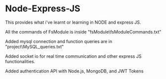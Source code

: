 # Node-Express-JS

This provides what i've learnt or learning in NODE and express JS.


All the commands of FsModule is inside "fsModule\fsModuleCommands.txt"

Added mysql connection and function queries are in "project\MySQL_queries.txt"

Added socket io for real time communication and other express JS functionalities. 

Added authentication API with Node.js, MongoDB, and JWT Tokens
